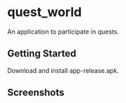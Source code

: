 # quest_world

An application to participate in quests.

## Getting Started

Download and install app-release.apk.

## Screenshots



